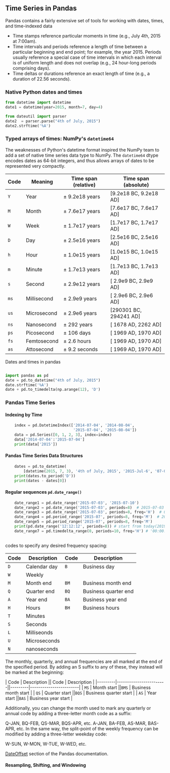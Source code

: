 ## Time Series in Pandas

Pandas contains a fairly extensive set of tools for working with dates, times, and time-indexed data

* Time stamps reference particular moments in time (e.g., July 4th, 2015 at 7:00am).
* Time intervals and periods reference a length of time between a particular beginning and end point; for example, the year 2015. Periods usually reference a special case of time intervals in which each interval is of uniform length and does not overlap (e.g., 24 hour-long periods comprising days).
* Time deltas or durations reference an exact length of time (e.g., a duration of 22.56 seconds).


### Native Python dates and times

```python 
from datetime import datetime
date1 = datetime(year=2015, month=7, day=4)

from dateutil import parser
date2  = parser.parse("4th of July, 2015")
date2.strftime('%A')
```

### Typed arrays of times: NumPy's ``datetime64``

The weaknesses of Python's datetime format inspired the NumPy team to add a set of native time series data type to NumPy.
The ``datetime64`` dtype encodes dates as 64-bit integers, and thus allows arrays of dates to be represented very compactly.

|Code    | Meaning     | Time span (relative) | Time span (absolute)   |
|--------|-------------|----------------------|------------------------|
| ``Y``  | Year	       | ± 9.2e18 years       | [9.2e18 BC, 9.2e18 AD] |
| ``M``  | Month       | ± 7.6e17 years       | [7.6e17 BC, 7.6e17 AD] |
| ``W``  | Week	       | ± 1.7e17 years       | [1.7e17 BC, 1.7e17 AD] |
| ``D``  | Day         | ± 2.5e16 years       | [2.5e16 BC, 2.5e16 AD] |
| ``h``  | Hour        | ± 1.0e15 years       | [1.0e15 BC, 1.0e15 AD] |
| ``m``  | Minute      | ± 1.7e13 years       | [1.7e13 BC, 1.7e13 AD] |
| ``s``  | Second      | ± 2.9e12 years       | [ 2.9e9 BC, 2.9e9 AD]  |
| ``ms`` | Millisecond | ± 2.9e9 years        | [ 2.9e6 BC, 2.9e6 AD]  |
| ``us`` | Microsecond | ± 2.9e6 years        | [290301 BC, 294241 AD] |
| ``ns`` | Nanosecond  | ± 292 years          | [ 1678 AD, 2262 AD]    |
| ``ps`` | Picosecond  | ± 106 days           | [ 1969 AD, 1970 AD]    |
| ``fs`` | Femtosecond | ± 2.6 hours          | [ 1969 AD, 1970 AD]    |
| ``as`` | Attosecond  | ± 9.2 seconds        | [ 1969 AD, 1970 AD]    |

Dates and times in pandas

```python

import pandas as pd
date = pd.to_datetime("4th of July, 2015")
date.strftime('%A')
date + pd.to_timedelta(np.arange(12), 'D')
```

### Pandas Time Series

#### Indexing by Time

```python
    index = pd.DatetimeIndex(['2014-07-04', '2014-08-04',
                              '2015-07-04', '2015-08-04'])
    data = pd.Series([0, 1, 2, 3], index=index)
    data['2014-07-04':'2015-07-04']
    print(data['2015'])
```

#### Pandas Time Series Data Structures

```python
    dates = pd.to_datetime(
        [datetime(2015, 7, 3), '4th of July, 2015', '2015-Jul-6', '07-07-2015', '20150708'])
    print(dates.to_period('D'))
    print(dates - dates[0])
```

#### Regular sequences `pd.date_range()`

```python
    date_range1 = pd.date_range('2015-07-03', '2015-07-10')
    date_range2 = pd.date_range('2015-07-03', periods=8)  # 2015-07-03', '2015-07-04'
    date_range3 = pd.date_range('2015-07-03', periods=8, freq='H')  # 015-07-03 00:00:00
    date_range4 = pd.period_range('2015-07', periods=8, freq='M')  # 2015-07', '2015-08'
    date_range5 = pd.period_range('2015-07', periods=8, freq='M')
    print(pd.date_range('12:12:12', periods=8)) # start from today(2019-06-27 12:12:12) with 8 days
    date_range7 = pd.timedelta_range(0, periods=10, freq='H') # '00:00:00'
    
```

codes to specify any desired frequency spacing:


| Code   | Description         | Code   | Description          |
|--------|---------------------|--------|----------------------|
| ``D``  | Calendar day        | ``B``  | Business day         |
| ``W``  | Weekly              |        |                      |
| ``M``  | Month end           | ``BM`` | Business month end   |
| ``Q``  | Quarter end         | ``BQ`` | Business quarter end |
| ``A``  | Year end            | ``BA`` | Business year end    |
| ``H``  | Hours               | ``BH`` | Business hours       |
| ``T``  | Minutes             |        |                      |
| ``S``  | Seconds             |        |                      |
| ``L``  | Milliseonds         |        |                      |
| ``U``  | Microseconds        |        |                      |
| ``N``  | nanoseconds         |        |                      |

The monthly, quarterly, and annual frequencies are all marked at the end of the specified period. By adding an S suffix to any of these, they instead will be marked at the beginning:

| Code    | Description            || Code    | Description            |
|---------|------------------------||---------|------------------------|
| ``MS``  | Month start            ||``BMS``  | Business month start   |
| ``QS``  | Quarter start          ||``BQS``  | Business quarter start |
| ``AS``  | Year start             ||``BAS``  | Business year start    |

Additionally, you can change the month used to mark any quarterly or annual code by adding a three-letter month code as a suffix:

Q-JAN, BQ-FEB, QS-MAR, BQS-APR, etc.
A-JAN, BA-FEB, AS-MAR, BAS-APR, etc.
In the same way, the split-point of the weekly frequency can be modified by adding a three-letter weekday code:

W-SUN, W-MON, W-TUE, W-WED, etc.

[DateOffset](http://pandas.pydata.org/pandas-docs/stable/timeseries.html#dateoffset-objects) section of the Pandas documentation.

#### Resampling, Shifting, and Windowing
